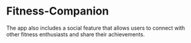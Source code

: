 # Fitness-Companion
The app also includes a social feature that allows users to connect with other fitness enthusiasts and share their achievements.
